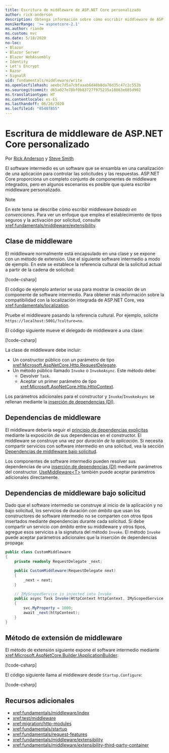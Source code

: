 ```yaml
---
title: Escritura de middleware de ASP.NET Core personalizado
author: rick-anderson
description: Obtenga información sobre cómo escribir middleware de ASP.NET Core personalizado.
monikerRange: '>= aspnetcore-2.1'
ms.author: riande
ms.custom: mvc
ms.date: 5/18/2020
no-loc:
- Blazor
- Blazor Server
- Blazor WebAssembly
- Identity
- Let's Encrypt
- Razor
- SignalR
uid: fundamentals/middleware/write
ms.openlocfilehash: aeebc7d5a7cbfaaab6d48b8da76d35c47c2c552b
ms.sourcegitcommit: d65a027e78bf0b83727f975235a18863e685d902
ms.translationtype: HT
ms.contentlocale: es-ES
ms.lasthandoff: 06/26/2020
ms.locfileid: "85407855"
---
```

# <a name="write-custom-aspnet-core-middleware"></a>Escritura de middleware de ASP.NET Core personalizado

Por [Rick Anderson](https://twitter.com/RickAndMSFT) y [Steve Smith](https://ardalis.com/)

El software intermedio es un software que se ensambla en una canalización de una aplicación para controlar las solicitudes y las respuestas. ASP.NET Core proporciona un completo conjunto de componentes de middleware integrados, pero en algunos escenarios es posible que quiera escribir middleware personalizado.

> [!NOTE]
> En este tema se describe cómo escribir middleware *basado en convenciones*. Para ver un enfoque que emplea el establecimiento de tipos seguros y la activación por solicitud, consulte <xref:fundamentals/middleware/extensibility>.

## <a name="middleware-class"></a>Clase de middleware

El middleware normalmente está encapsulado en una clase y se expone con un método de extensión. Use el siguiente software intermedio a modo de ejemplo. En este se establece la referencia cultural de la solicitud actual a partir de la cadena de solicitud:

[!code-csharp[](write/snapshot/StartupCulture.cs)]

El código de ejemplo anterior se usa para mostrar la creación de un componente de software intermedio. Para obtener más información sobre la compatibilidad con la localización integrada de ASP.NET Core, vea <xref:fundamentals/localization>.

Pruebe el middleware pasando la referencia cultural. Por ejemplo, solicite `https://localhost:5001/?culture=no`.

El código siguiente mueve el delegado de middleware a una clase:

[!code-csharp[](write/snapshot/RequestCultureMiddleware.cs)]

La clase de middleware debe incluir:

* Un constructor público con un parámetro de tipo <xref:Microsoft.AspNetCore.Http.RequestDelegate>.
* Un método público llamado `Invoke` o `InvokeAsync`. Este método debe:
  * Devolver `Task`.
  * Aceptar un primer parámetro de tipo <xref:Microsoft.AspNetCore.Http.HttpContext>.
  
Los parámetros adicionales para el constructor y `Invoke`/`InvokeAsync` se rellenan mediante la [inserción de dependencias (DI)](xref:fundamentals/dependency-injection).

## <a name="middleware-dependencies"></a>Dependencias de middleware

El middleware debería seguir el [principio de dependencias explicitas](/dotnet/standard/modern-web-apps-azure-architecture/architectural-principles#explicit-dependencies) mediante la exposición de sus dependencias en el constructor. El middleware se construye una vez por *duración de la aplicación*. Si necesita compartir servicios con software intermedio en una solicitud, vea la sección [Dependencias de middleware bajo solicitud](#per-request-middleware-dependencies).

Los componentes de software intermedio pueden resolver sus dependencias de una [inserción de dependencias (DI)](xref:fundamentals/dependency-injection) mediante parámetros del constructor. [UseMiddleware&lt;T&gt;](/dotnet/api/microsoft.aspnetcore.builder.usemiddlewareextensions.usemiddleware#Microsoft_AspNetCore_Builder_UseMiddlewareExtensions_UseMiddleware_Microsoft_AspNetCore_Builder_IApplicationBuilder_System_Type_System_Object___) también puede aceptar parámetros adicionales directamente.

## <a name="per-request-middleware-dependencies"></a>Dependencias de middleware bajo solicitud

Dado que el software intermedio se construye al inicio de la aplicación y no bajo solicitud, los servicios de duración *con ámbito* que usan los constructores de software intermedio no se comparten con otros tipos insertados mediante dependencias durante cada solicitud. Si debe compartir un servicio *con ámbito* entre su middleware y otros tipos, agregue esos servicios a la signatura del método `Invoke`. El método `Invoke` puede aceptar parámetros adicionales que la inserción de dependencias propaga:

```csharp
public class CustomMiddleware
{
    private readonly RequestDelegate _next;

    public CustomMiddleware(RequestDelegate next)
    {
        _next = next;
    }

    // IMyScopedService is injected into Invoke
    public async Task Invoke(HttpContext httpContext, IMyScopedService svc)
    {
        svc.MyProperty = 1000;
        await _next(httpContext);
    }
}
```

## <a name="middleware-extension-method"></a>Método de extensión de middleware

El método de extensión siguiente expone el software intermedio mediante <xref:Microsoft.AspNetCore.Builder.IApplicationBuilder>:

[!code-csharp[](write/snapshot/RequestCultureMiddlewareExtensions.cs)]

El código siguiente llama al middleware desde `Startup.Configure`:

[!code-csharp[](write/snapshot/Startup.cs?highlight=5)]

## <a name="additional-resources"></a>Recursos adicionales

* <xref:fundamentals/middleware/index>
* <xref:test/middleware>
* <xref:migration/http-modules>
* <xref:fundamentals/startup>
* <xref:fundamentals/request-features>
* <xref:fundamentals/middleware/extensibility>
* <xref:fundamentals/middleware/extensibility-third-party-container>
